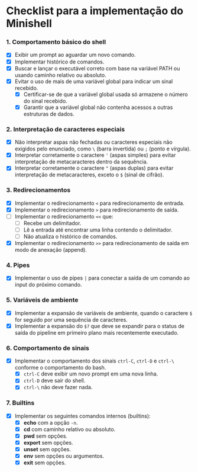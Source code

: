 # Checklist para a implementação do Minishell

### 1. **Comportamento básico do shell**
- [x] Exibir um prompt ao aguardar um novo comando.
- [x] Implementar histórico de comandos.
- [x] Buscar e lançar o executável correto com base na variável PATH ou usando caminho relativo ou absoluto.
- [x] Evitar o uso de mais de uma variável global para indicar um sinal recebido.
  - [x] Certificar-se de que a variável global usada só armazene o número do sinal recebido.
  - [x] Garantir que a variável global não contenha acessos a outras estruturas de dados.

### 2. **Interpretação de caracteres especiais**
- [x] Não interpretar aspas não fechadas ou caracteres especiais não exigidos pelo enunciado, como `\` (barra invertida) ou `;` (ponto e vírgula).
- [x] Interpretar corretamente o caractere `'` (aspas simples) para evitar interpretação de metacaracteres dentro da sequência.
- [x] Interpretar corretamente o caractere `"` (aspas duplas) para evitar interpretação de metacaracteres, exceto o `$` (sinal de cifrão).

### 3. **Redirecionamentos**
- [x] Implementar o redirecionamento `<` para redirecionamento de entrada.
- [x] Implementar o redirecionamento `>` para redirecionamento de saída.
- [ ] Implementar o redirecionamento `<<` que:
  - [ ] Recebe um delimitador.
  - [ ] Lê a entrada até encontrar uma linha contendo o delimitador.
  - [ ] Não atualiza o histórico de comandos.
- [x] Implementar o redirecionamento `>>` para redirecionamento de saída em modo de anexação (append).

### 4. **Pipes**
- [x] Implementar o uso de pipes `|` para conectar a saída de um comando ao input do próximo comando.

### 5. **Variáveis de ambiente**
- [x] Implementar a expansão de variáveis de ambiente, quando o caractere `$` for seguido por uma sequência de caracteres.
- [x] Implementar a expansão do ` $? ` que deve se expandir para o status de saída do pipeline em primeiro plano mais recentemente executado.

### 6. **Comportamento de sinais**
- [x] Implementar o comportamento dos sinais `ctrl-C`, `ctrl-D` e `ctrl-\` conforme o comportamento do bash.
  - [x] `ctrl-C` deve exibir um novo prompt em uma nova linha.
  - [x] `ctrl-D` deve sair do shell.
  - [x] `ctrl-\` não deve fazer nada.

### 7. **Builtins**
- [x] Implementar os seguintes comandos internos (builtins):
  - [x] **echo** com a opção `-n`.
  - [x] **cd** com caminho relativo ou absoluto.
  - [x] **pwd** sem opções.
  - [x] **export** sem opções.
  - [x] **unset** sem opções.
  - [x] **env** sem opções ou argumentos.
  - [x] **exit** sem opções.
